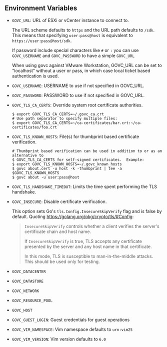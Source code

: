 ## Environment Variables

* `GOVC_URL`: URL of ESXi or vCenter instance to connect to.

    The URL scheme defaults to `https` and the URL path defaults to `/sdk`.
    This means that specifying `user:pass@host` is equivalent to
    `https://user:pass@host/sdk`.

    If password include special characters like `#` or `:` you can use
    `GOVC_USERNAME` and `GOVC_PASSWORD` to have a simple `GOVC_URL`

    When using govc against VMware Workstation, GOVC_URL can be set to "localhost"
    without a user or pass, in which case local ticket based authentication is used.

* `GOVC_USERNAME`: USERNAME to use if not specified in GOVC_URL.

* `GOVC_PASSWORD`: PASSWORD to use if not specified in GOVC_URL.

* `GOVC_TLS_CA_CERTS`: Override system root certificate authorities.

    ``` console
    $ export GOVC_TLS_CA_CERTS=~/.govc_ca.crt
    # Use path separator to specify multiple files:
    $ export GOVC_TLS_CA_CERTS=~/ca-certificates/bar.crt:~/ca-certificates/foo.crt
    ```

* `GOVC_TLS_KNOWN_HOSTS`: File(s) for thumbprint based certificate verification.

    ``` console
    # Thumbprint based verification can be used in addition to or as an alternative to
    $ GOVC_TLS_CA_CERTS for self-signed certificates.  Example:
    $ export GOVC_TLS_KNOWN_HOSTS=~/.govc_known_hosts
    $ govc about.cert -u host -k -thumbprint | tee -a $GOVC_TLS_KNOWN_HOSTS
    $ govc about -u user:pass@host
    ```

* `GOVC_TLS_HANDSHAKE_TIMEOUT`: Limits the time spent performing the TLS handshake.

* `GOVC_INSECURE`: Disable certificate verification.

    This option sets Go's `tls.Config.InsecureSkipVerify` flag and is false by default.
    Quoting https://golang.org/pkg/crypto/tls/#Config:
    > `InsecureSkipVerify` controls whether a client verifies the
    > server's certificate chain and host name.
    >
    > If `InsecureSkipVerify` is true, TLS accepts any certificate
    > presented by the server and any host name in that certificate.
    >
    > In this mode, TLS is susceptible to man-in-the-middle attacks.
    > This should be used only for testing.

* `GOVC_DATACENTER`

* `GOVC_DATASTORE`

* `GOVC_NETWORK`

* `GOVC_RESOURCE_POOL`

* `GOVC_HOST`

* `GOVC_GUEST_LOGIN`: Guest credentials for guest operations

* `GOVC_VIM_NAMESPACE`: Vim namespace defaults to `urn:vim25`

* `GOVC_VIM_VERSION`: Vim version defaults to `6.0`

